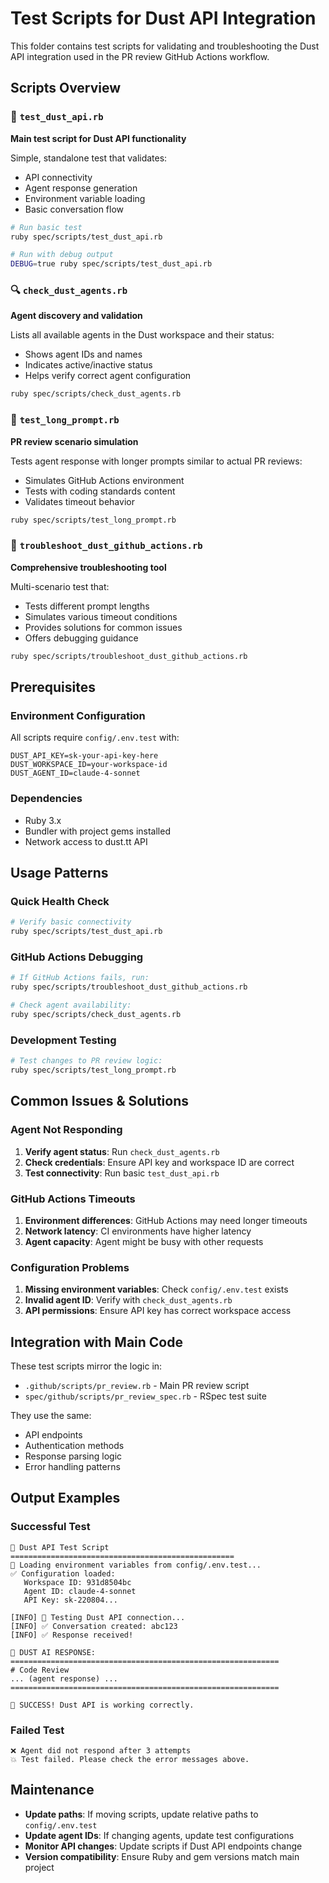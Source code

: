 # Test Scripts for Dust API Integration

This folder contains test scripts for validating and troubleshooting the Dust API integration used in the PR review GitHub Actions workflow.

## Scripts Overview

### 🧪 `test_dust_api.rb`
**Main test script for Dust API functionality**

Simple, standalone test that validates:
- API connectivity
- Agent response generation
- Environment variable loading
- Basic conversation flow

```bash
# Run basic test
ruby spec/scripts/test_dust_api.rb

# Run with debug output
DEBUG=true ruby spec/scripts/test_dust_api.rb
```

### 🔍 `check_dust_agents.rb`
**Agent discovery and validation**

Lists all available agents in the Dust workspace and their status:
- Shows agent IDs and names
- Indicates active/inactive status
- Helps verify correct agent configuration

```bash
ruby spec/scripts/check_dust_agents.rb
```

### 📝 `test_long_prompt.rb`
**PR review scenario simulation**

Tests agent response with longer prompts similar to actual PR reviews:
- Simulates GitHub Actions environment
- Tests with coding standards content
- Validates timeout behavior

```bash
ruby spec/scripts/test_long_prompt.rb
```

### 🔧 `troubleshoot_dust_github_actions.rb`
**Comprehensive troubleshooting tool**

Multi-scenario test that:
- Tests different prompt lengths
- Simulates various timeout conditions
- Provides solutions for common issues
- Offers debugging guidance

```bash
ruby spec/scripts/troubleshoot_dust_github_actions.rb
```

## Prerequisites

### Environment Configuration
All scripts require `config/.env.test` with:

```env
DUST_API_KEY=sk-your-api-key-here
DUST_WORKSPACE_ID=your-workspace-id
DUST_AGENT_ID=claude-4-sonnet
```

### Dependencies
- Ruby 3.x
- Bundler with project gems installed
- Network access to dust.tt API

## Usage Patterns

### Quick Health Check
```bash
# Verify basic connectivity
ruby spec/scripts/test_dust_api.rb
```

### GitHub Actions Debugging
```bash
# If GitHub Actions fails, run:
ruby spec/scripts/troubleshoot_dust_github_actions.rb

# Check agent availability:
ruby spec/scripts/check_dust_agents.rb
```

### Development Testing
```bash
# Test changes to PR review logic:
ruby spec/scripts/test_long_prompt.rb
```

## Common Issues & Solutions

### Agent Not Responding
1. **Verify agent status**: Run `check_dust_agents.rb`
2. **Check credentials**: Ensure API key and workspace ID are correct
3. **Test connectivity**: Run basic `test_dust_api.rb`

### GitHub Actions Timeouts
1. **Environment differences**: GitHub Actions may need longer timeouts
2. **Network latency**: CI environments have higher latency
3. **Agent capacity**: Agent might be busy with other requests

### Configuration Problems
1. **Missing environment variables**: Check `config/.env.test` exists
2. **Invalid agent ID**: Verify with `check_dust_agents.rb`
3. **API permissions**: Ensure API key has correct workspace access

## Integration with Main Code

These test scripts mirror the logic in:
- `.github/scripts/pr_review.rb` - Main PR review script
- `spec/github/scripts/pr_review_spec.rb` - RSpec test suite

They use the same:
- API endpoints
- Authentication methods
- Response parsing logic
- Error handling patterns

## Output Examples

### Successful Test
```
🧪 Dust API Test Script
==================================================
📄 Loading environment variables from config/.env.test...
✅ Configuration loaded:
   Workspace ID: 931d8504bc
   Agent ID: claude-4-sonnet
   API Key: sk-220804...

[INFO] 🔌 Testing Dust API connection...
[INFO] ✅ Conversation created: abc123
[INFO] ✅ Response received!

🤖 DUST AI RESPONSE:
============================================================
# Code Review
... (agent response) ...
============================================================

🎉 SUCCESS! Dust API is working correctly.
```

### Failed Test
```
❌ Agent did not respond after 3 attempts
💥 Test failed. Please check the error messages above.
```

## Maintenance

- **Update paths**: If moving scripts, update relative paths to `config/.env.test`
- **Update agent IDs**: If changing agents, update test configurations
- **Monitor API changes**: Update scripts if Dust API endpoints change
- **Version compatibility**: Ensure Ruby and gem versions match main project
